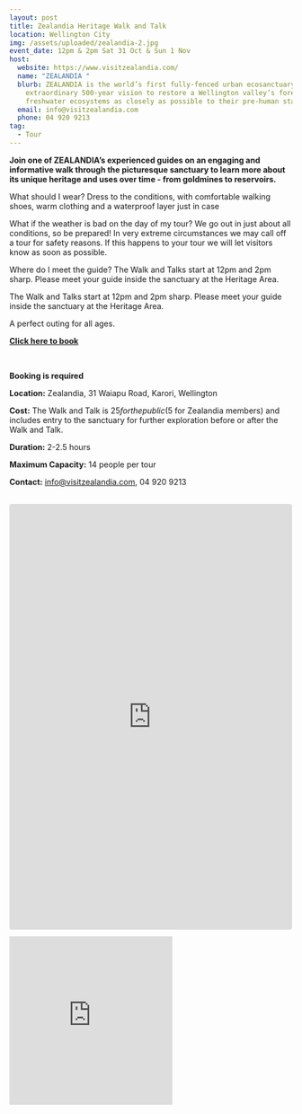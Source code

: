 ```yaml
---
layout: post
title: Zealandia Heritage Walk and Talk
location: Wellington City
img: /assets/uploaded/zealandia-2.jpg
event_date: 12pm & 2pm Sat 31 Oct & Sun 1 Nov
host:
  website: https://www.visitzealandia.com/
  name: "ZEALANDIA "
  blurb: ZEALANDIA is the world’s first fully-fenced urban ecosanctuary, with an
    extraordinary 500-year vision to restore a Wellington valley’s forest and
    freshwater ecosystems as closely as possible to their pre-human state.
  email: info@visitzealandia.com
  phone: 04 920 9213
tag:
  - Tour
---
```

**Join one of ZEALANDIA’s experienced guides on an engaging and informative walk through the picturesque sanctuary to learn more about its unique heritage and uses over time - from goldmines to reservoirs.** <br>

What should I wear? Dress to the conditions, with comfortable walking shoes, warm clothing and a waterproof layer just in case

What if the weather is bad on the day of my tour? We go out in just about all conditions, so be prepared! In very extreme circumstances we may call off a tour for safety reasons. If this happens to your tour we will let visitors know as soon as possible.

Where do I meet the guide? The Walk and Talks start at 12pm and 2pm sharp. Please meet your guide inside the sanctuary at the Heritage Area.

The Walk and Talks start at 12pm and 2pm sharp. Please meet your guide inside the sanctuary at the Heritage Area.

A perfect outing for all ages. 

**[Click here to book](https://www.eventfinda.co.nz/2020/zealandia-heritage-walk-and-talk/wellington)**

<br>

**Booking is required**

**Location:** Zealandia, 31 Waiapu Road, Karori, Wellington

**Cost:** The Walk and Talk is $25 for the public ($5 for Zealandia members) and includes entry to the sanctuary for further exploration before or after the Walk and Talk.

**Duration:** 2-2.5 hours

**Maximum Capacity:** 14 people per tour

**Contact:** info@visitzealandia.com, 04 920 9213

<br>

<iframe class="instagram-media instagram-media-rendered" id="instagram-embed-0" src="https://www.instagram.com/p/CCRx9-7BfkL/embed/captioned/?cr=1&amp;v=12&amp;wp=1080&amp;rd=https%3A%2F%2Fwellingtonheritageweek.co.nz&amp;rp=%2Fevent%2Fwainuiomata-historical-community-exhibition%2F#%7B%22ci%22%3A0%2C%22os%22%3A310.95499999355525%2C%22ls%22%3A164.63500005193055%2C%22le%22%3A184.0500000398606%7D" allowtransparency="true" allowfullscreen="true" frameborder="0" height="756" data-instgrm-payload-id="instagram-media-payload-0" scrolling="no" style="background: white;max-width: 540px;width: calc(100% - 3px);border-radius: 3px;border: 1px solid rgb(219, 219, 219);box-shadow: none;display: block;margin: 0px 0px 12px;min-width: 290px;padding: 0px;"></iframe>



<iframe src="https://www.facebook.com/plugins/page.php?href=https%3A%2F%2Fwww.facebook.com%2FZEALANDIA&tabs=header&width=290&height=300&small_header=false&adapt_container_width=true&hide_cover=false&show_facepile=true&appId" width="290" height="300" style="border:none;overflow:hidden" scrolling="no" frameborder="0" allowTransparency="true" allow="encrypted-media"></iframe>
